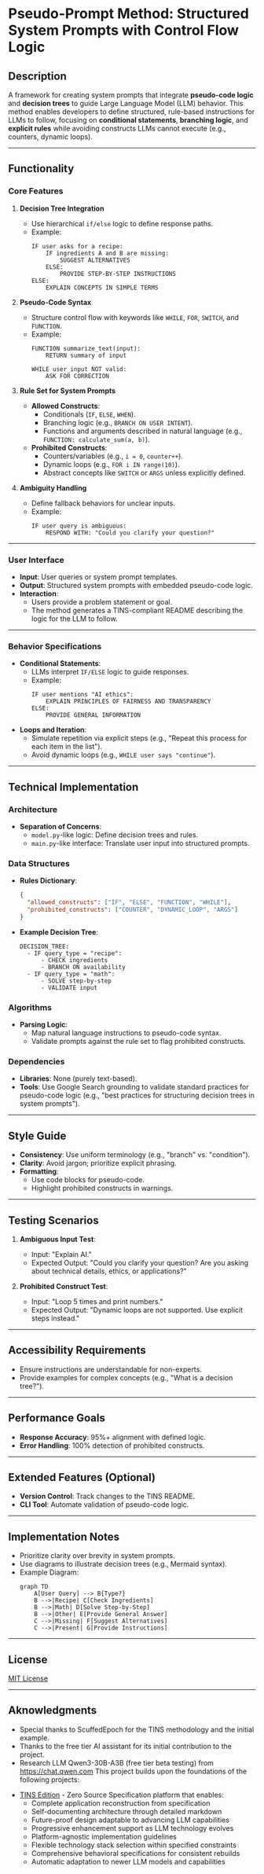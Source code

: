 <!-- ZS:COMPLEXITY:MEDIUM -->  
<!-- ZS:PRIORITY:HIGH -->  
<!-- ZS:PLATFORM:WEB -->  
<!-- ZS:LANGUAGE:MARKDOWN -->  
<!-- TINS Specification v1.0 -->

# Pseudo-Prompt Method: Structured System Prompts with Control Flow Logic  
## Description  
A framework for creating system prompts that integrate **pseudo-code logic** and **decision trees** to guide Large Language Model (LLM) behavior. This method enables developers to define structured, rule-based instructions for LLMs to follow, focusing on **conditional statements**, **branching logic**, and **explicit rules** while avoiding constructs LLMs cannot execute (e.g., counters, dynamic loops).  

---

## Functionality  
### Core Features  
1. **Decision Tree Integration**  
   - Use hierarchical `if/else` logic to define response paths.  
   - Example:  
     ```plaintext  
     IF user asks for a recipe:  
         IF ingredients A and B are missing:  
             SUGGEST ALTERNATIVES  
         ELSE:  
             PROVIDE STEP-BY-STEP INSTRUCTIONS  
     ELSE:  
         EXPLAIN CONCEPTS IN SIMPLE TERMS  
     ```  

2. **Pseudo-Code Syntax**  
   - Structure control flow with keywords like `WHILE`, `FOR`, `SWITCH`, and `FUNCTION`.  
   - Example:  
     ```plaintext  
     FUNCTION summarize_text(input):  
         RETURN summary of input  

     WHILE user_input NOT valid:  
         ASK FOR CORRECTION  
     ```  

3. **Rule Set for System Prompts**  
   - **Allowed Constructs**:  
     - Conditionals (`IF`, `ELSE`, `WHEN`).  
     - Branching logic (e.g., `BRANCH ON USER INTENT`).  
     - Functions and arguments described in natural language (e.g., `FUNCTION: calculate_sum(a, b)`).  
   - **Prohibited Constructs**:  
     - Counters/variables (e.g., `i = 0`, `counter++`).  
     - Dynamic loops (e.g., `FOR i IN range(10)`).  
     - Abstract concepts like `SWITCH` or `ARGS` unless explicitly defined.  

4. **Ambiguity Handling**  
   - Define fallback behaviors for unclear inputs.  
   - Example:  
     ```plaintext  
     IF user query is ambiguous:  
         RESPOND WITH: "Could you clarify your question?"  
     ```  

---

### User Interface  
- **Input**: User queries or system prompt templates.  
- **Output**: Structured system prompts with embedded pseudo-code logic.  
- **Interaction**:  
  - Users provide a problem statement or goal.  
  - The method generates a TINS-compliant README describing the logic for the LLM to follow.  

---

### Behavior Specifications  
- **Conditional Statements**:  
  - LLMs interpret `IF/ELSE` logic to guide responses.  
  - Example:  
    ```plaintext  
    IF user mentions "AI ethics":  
        EXPLAIN PRINCIPLES OF FAIRNESS AND TRANSPARENCY  
    ELSE:  
        PROVIDE GENERAL INFORMATION  
    ```  
- **Loops and Iteration**:  
  - Simulate repetition via explicit steps (e.g., "Repeat this process for each item in the list").  
  - Avoid dynamic loops (e.g., `WHILE user says "continue"`).  

---

## Technical Implementation  
### Architecture  
- **Separation of Concerns**:  
  - `model.py`-like logic: Define decision trees and rules.  
  - `main.py`-like interface: Translate user input into structured prompts.  

### Data Structures  
- **Rules Dictionary**:  
  ```json  
  {  
    "allowed_constructs": ["IF", "ELSE", "FUNCTION", "WHILE"],  
    "prohibited_constructs": ["COUNTER", "DYNAMIC_LOOP", "ARGS"]  
  }  
  ```  
- **Example Decision Tree**:  
  ```plaintext  
  DECISION_TREE:  
    - IF query_type = "recipe":  
        - CHECK ingredients  
        - BRANCH ON availability  
    - IF query_type = "math":  
        - SOLVE step-by-step  
        - VALIDATE input  
  ```  

### Algorithms  
- **Parsing Logic**:  
  - Map natural language instructions to pseudo-code syntax.  
  - Validate prompts against the rule set to flag prohibited constructs.  

### Dependencies  
- **Libraries**: None (purely text-based).  
- **Tools**: Use Google Search grounding to validate standard practices for pseudo-code logic (e.g., "best practices for structuring decision trees in system prompts").  

---

## Style Guide  
- **Consistency**: Use uniform terminology (e.g., "branch" vs. "condition").  
- **Clarity**: Avoid jargon; prioritize explicit phrasing.  
- **Formatting**:  
  - Use code blocks for pseudo-code.  
  - Highlight prohibited constructs in warnings.  

---

## Testing Scenarios  
1. **Ambiguous Input Test**:  
   - Input: "Explain AI."  
   - Expected Output: "Could you clarify your question? Are you asking about technical details, ethics, or applications?"  

2. **Prohibited Construct Test**:  
   - Input: "Loop 5 times and print numbers."  
   - Expected Output: "Dynamic loops are not supported. Use explicit steps instead."  

---

## Accessibility Requirements  
- Ensure instructions are understandable for non-experts.  
- Provide examples for complex concepts (e.g., "What is a decision tree?").  

---

## Performance Goals  
- **Response Accuracy**: 95%+ alignment with defined logic.  
- **Error Handling**: 100% detection of prohibited constructs.  

---

## Extended Features (Optional)  
- **Version Control**: Track changes to the TINS README.  
- **CLI Tool**: Automate validation of pseudo-code logic.  

---

## Implementation Notes  
- Prioritize clarity over brevity in system prompts.  
- Use diagrams to illustrate decision trees (e.g., Mermaid syntax).  
- Example Diagram:  
  ```mermaid  
  graph TD  
      A[User Query] --> B{Type?}  
      B -->|Recipe| C[Check Ingredients]  
      B -->|Math| D[Solve Step-by-Step]  
      B -->|Other| E[Provide General Answer]  
      C -->|Missing| F[Suggest Alternatives]  
      C -->|Present| G[Provide Instructions]  
  ```  

---

## License
[MIT License](LICENSE)

---

## Aknowledgments
*   Special thanks to ScuffedEpoch for the TINS methodology and the initial example.
*   Thanks to the free tier AI assistant for its initial contribution to the project.
*   Research LLM Qwen3-30B-A3B (free tier beta testing) from https://chat.qwen.com
This project builds upon the foundations of the following projects:
- [TINS Edition](https://ThereIsNoSource.com) - Zero Source Specification platform that enables:
  - Complete application reconstruction from specification
  - Self-documenting architecture through detailed markdown
  - Future-proof design adaptable to advancing LLM capabilities
  - Progressive enhancement support as LLM technology evolves
  - Platform-agnostic implementation guidelines
  - Flexible technology stack selection within specified constraints
  - Comprehensive behavioral specifications for consistent rebuilds
  - Automatic adaptation to newer LLM models and capabilities